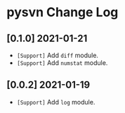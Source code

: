# pysvn Change Log

## [0.1.0] 2021-01-21

- `[Support]` Add `diff` module.
- `[Support]` Add `numstat` module.

## [0.0.2] 2021-01-19

- `[Support]` Add `log` module.
